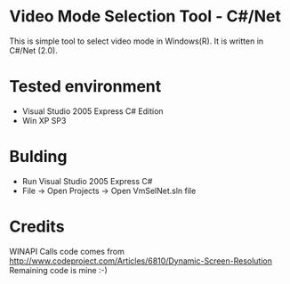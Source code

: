 Video Mode Selection Tool - C#/Net
==================================

This is simple tool to select video mode in Windows(R).
It is written in C#/Net (2.0).

Tested environment
==================

* Visual Studio 2005 Express C# Edition
* Win XP SP3

Bulding
=======

* Run Visual Studio 2005 Express C#
* File -> Open Projects -> Open VmSelNet.sln file


Credits
=======

WINAPI Calls code comes from http://www.codeproject.com/Articles/6810/Dynamic-Screen-Resolution
Remaining code is mine :-)

